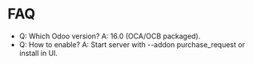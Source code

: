 # FAQ

- Q: Which Odoo version? A: 16.0 (OCA/OCB packaged).
- Q: How to enable? A: Start server with --addon purchase_request or install in UI.
